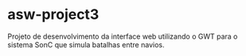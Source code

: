# asw-project3
Projeto de desenvolvimento da interface web utilizando o GWT para o sistema SonC que simula batalhas entre navios.
